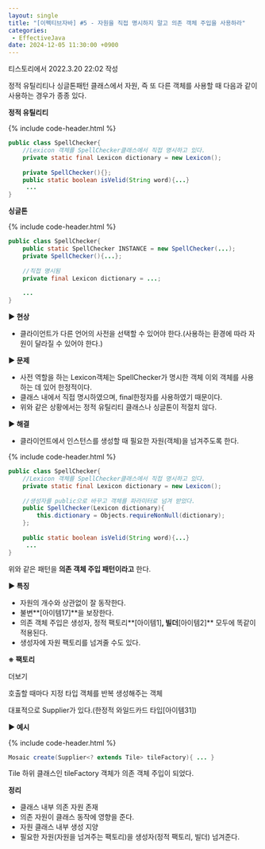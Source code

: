 ```yaml
---
layout: single
title: "[이펙티브자바] #5 - 자원을 직접 명시하지 말고 의존 객체 주입을 사용하라"
categories: 
 - EffectiveJava
date: 2024-12-05 11:30:00 +0900
---
```

티스토리에서 2022.3.20 22:02 작성

정적 유틸리티나 싱글톤패턴 클래스에서 자원, 즉 또 다른 객체를 사용할 때 다음과 같이 사용하는 경우가 종종 있다.

**정적 유틸리티**

{% include code-header.html %}
```java
public class SpellChecker{
    //Lexicon 객체를 SpellChecker클래스에서 직접 명시하고 있다.
	private static final Lexicon dictionary = new Lexicon();
     
	private SpellChecker(){}; 
	public static boolean isVelid(String word){...}
     ...
}
```

**싱글톤**

{% include code-header.html %}
```java
public class SpellChecker{
    public static SpellChecker INSTANCE = new SpellChecker(...);
    private SpellChecker(){...};
    
    //직접 명시됨
    private final Lexicon dictionary = ...;
    
    ...
}
```

**▶ 현상**

-   클라이언트가 다른 언어의 사전을 선택할 수 있어야 한다.(사용하는 환경에 따라 자원이 달라질 수 있어야 한다.)

****▶** 문제** 

-   사전 역할을 하는 Lexicon객체는 SpellChecker가 명시한 객체 이외 객체를 사용하는 데 있어 한정적이다.
-   클래스 내에서 직접 명시하였으며, final한정자를 사용하였기 때문이다.
-   위와 같은 상황에서는 정적 유틸리티 클래스나 싱글톤이 적절치 않다.

****▶** 해결**

-   클라이언트에서 인스턴스를 생성할 때 필요한 자원(객체)을 넘겨주도록 한다.

{% include code-header.html %}
```java
public class SpellChecker{
    //Lexicon 객체를 SpellChecker클래스에서 직접 명시하고 있다.
	private static final Lexicon dictionary = new Lexicon();
    
    //생성자를 public으로 바꾸고 객체를 파라미터로 넘겨 받았다.
	public SpellChecker(Lexicon dictionary){
    	this.dictionary = Objects.requireNonNull(dictionary);
    }; 
    
	public static boolean isVelid(String word){...}
     ...
}
```

위와 같은 패턴을 **의존 객체 주입 패턴이라고** 한다.

******▶**** 특징**

-   자원의 개수와 상관없이 잘 동작한다.
-   불변**\[아이템17\]**을 보장한다.
-   의존 객체 주입은 생성자, 정적 팩토리**\[아이템1\]**, 빌더**\[아이템2\]** 모두에 똑같이 적용된다.
-   생성자에 자원 팩토리를 넘겨줄 수도 있다.

**※ 팩토리**

더보기

호출할 때마다 지정 타입 객체를 반복 생성해주는 객체

대표적으로 Supplier<T>가 있다.(한정적 와일드카드 타입\[아이템31\])

********▶****** 예시**

{% include code-header.html %}
```java
Mosaic create(Supplier<? extends Tile> tileFactory){ ... }
```

Tile 하위 클래스인 tileFactory 객체가 의존 객체 주입이 되었다.

**정리**

-   클래스 내부 의존 자원 존재
-   의존 자원이 클래스 동작에 영향을 준다.
-   자원 클래스 내부 생성 지양
-   필요한 자원(자원을 넘겨주는 팩토리)을 생성자(정적 팩토리, 빌더) 넘겨준다.